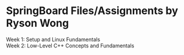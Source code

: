 # SpringBoard Files/Assignments by Ryson Wong

Week 1: Setup and Linux Fundamentals  <br />
Week 2: Low-Level C++ Concepts and Fundamentals  <br />

